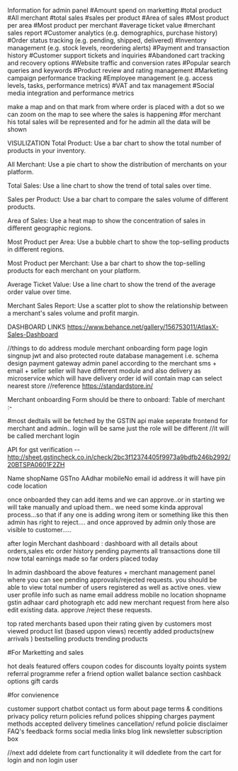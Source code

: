 Information for admin panel
#Amount spend on marketting
#total product 
#All merchant 
#total sales
#sales per product
#Area of sales
#Most product per area
#Most product per merchant
#average ticket value
#merchant sales report
#Customer analytics (e.g. demographics, purchase history)
#Order status tracking (e.g. pending, shipped, delivered)
#Inventory management (e.g. stock levels, reordering alerts)
#Payment and transaction history
#Customer support tickets and inquiries
#Abandoned cart tracking and recovery options
#Website traffic and conversion rates
#Popular search queries and keywords
#Product review and rating management
#Marketing campaign performance tracking
#Employee management (e.g. access levels, tasks, performance metrics)
#VAT and tax management
#Social media integration and performance metrics

make a map and on that mark from where order is placed with a dot so we can zoom on the map to see where the sales is happening
#for merchant his total sales will be represented and for he admin all the data will be shown

VISULIZATION
Total Product: Use a bar chart to show the total number of products in your inventory.

All Merchant: Use a pie chart to show the distribution of merchants on your platform.

Total Sales: Use a line chart to show the trend of total sales over time.

Sales per Product: Use a bar chart to compare the sales volume of different products.

Area of Sales: Use a heat map to show the concentration of sales in different geographic regions.

Most Product per Area: Use a bubble chart to show the top-selling products in different regions.

Most Product per Merchant: Use a bar chart to show the top-selling products for each merchant on your platform.

Average Ticket Value: Use a line chart to show the trend of the average order value over time.

Merchant Sales Report: Use a scatter plot to show the relationship between a merchant's sales volume and profit margin.


DASHBOARD LINKS https://www.behance.net/gallery/156753011/AtlasX-Sales-Dashboard


//things to do
address module 
merchant onboarding form page
login singnup jwt and also protected route
database management i.e. schema design
payment gateway
admin panel according to the merchant 
sms + email + seller 
seller will have different module and also delivery as microservice which will have delivery order id will contain map 
can select nearest store
//reference https://standardstore.in/



Merchant onboarding
Form should be there to onboard: 
Table  of merchant :-

#most dedtails will be fetched by the GSTIN api 
make seperate frontend for merchant and admin..
login will be same just the role will be different
//it will be called merchant login

API for gst verification -- http://sheet.gstincheck.co.in/check/2bc3f12374405f9973a9bdfb246b2992/20BTSPA0601F2ZH

Name 
shopName
GSTno
AAdhar
mobileNo
email id
address it will have pin code
location

once onboarded they can add items and we can approve..or in starting we will take manually and upload them..
we need some kinda approval process...so that if any one is adding wrong item or something like this then admin has right to reject....
and once approved by admin only those are visible to customer.....

after login Merchant dashboard :
dashboard with all details about orders,sales etc
order history
pending payments
all transactions done till now
total earnings made so far
orders placed today

In admin dashboard the above features + 
merchant management panel where you can see pending approvals/rejected requests.
you should be able to view total number of users registered as well as active ones.
view user profile info such as name email address mobile no location shopname gstin adhaar card photograph etc
add new merchant request from here also edit existing data.
approve /reject these requests.

top rated merchants based upon their rating given by customers
most viewed product list (based uppon views)
recently added products(new arrivals )
bestselling products
trending products


#For Marketting and sales

hot deals
featured offers
coupon codes for discounts
loyalty points system
referral programme
refer a friend option
wallet balance section
cashback options
gift cards


#for convienence

customer support chatbot
contact us form
about page
terms & conditions
privacy policy
return policies
refund polices
shipping charges
payment methods accepted
delivery timelines
cancellation/ refund policie
disclaimer
FAQ's
feedback forms
social media links
blog link
newsletter subscription box


//next add ddelete from cart functionality it will ddedlete from the cart for login and non login user